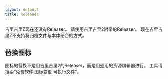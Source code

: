 ```yaml
---
layout: default
title: Releaser
---
```


<!-- 吉里吉里Zには現在のところリリーサーはありません。  
吉里吉里2に添付されているリリーサーを使用してください。  
本体へアーカイブを結合する方式は現在吉里吉里Zではサポートされていません。
 -->

吉里吉里Z现在还没有Releaser。
请使用吉里吉里2附带的Releaser。
现在吉里吉里Z不支持将归档文件与本体结合的方式。


## 替换图标
<!-- アイコンの差し替えは吉里吉里2のリリーサーではなく、汎用のリソースエディタで行ってください。  
ツールは"フリーソフト アイコン変更 実行ファイル"などで検索して探してください。 -->
图标的替换不是用吉里吉里2的Releaser，而是用通用的资源编辑器进行。
工具请搜索“免费软件 图标变更 可执行文件”。